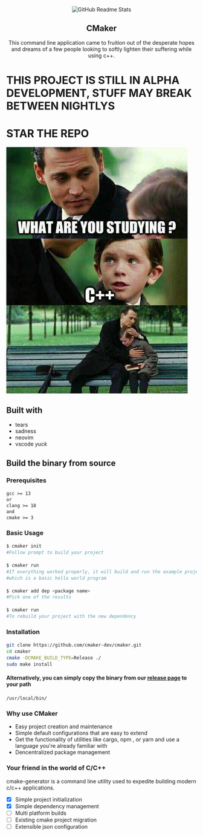 <p align="center">
 <img width="250px" src="https://github.com/cmaker-dev/cmaker/blob/main/source/images/cmakerlogo.svg" align="center" alt="GitHub Readme Stats" />
 <h2 align="center">CMaker</h2>
 <p align="center">This command line application came to fruition out of the desperate hopes and dreams of a few people looking to softly lighten their suffering while using c++. </p>
</p>

# THIS PROJECT IS STILL IN ALPHA DEVELOPMENT, STUFF MAY BREAK BETWEEN NIGHTLYS


# STAR THE REPO

![](./source/images/average_cpp_learner.png)


## Built with
- tears
- sadness
- neovim
- vscode *yuck*

## Build the binary from source
### Prerequisites

```
gcc >= 13
or
clang >= 18
and
cmake >= 3
```

### Basic Usage
```bash
$ cmaker init
#Follow prompt to build your project

$ cmaker run
#If everything worked properly, it will build and run the example project
#which is a basic hello world program

$ cmaker add dep <package name>
#Pick one of the results

$ cmaker run
#To rebuild your project with the new dependency
```


### Installation
```bash
git clone https://github.com/cmaker-dev/cmaker.git
cd cmaker
cmake -DCMAKE_BUILD_TYPE=Release ./
sudo make install
```

#### Alternatively, you can simply copy the binary from our [release page](https://github.com/cmaker-dev/cmaker/releases) to your path
`/usr/local/bin/`

### Why use CMaker
- Easy project creation and maintenance
- Simple default configurations that are easy to extend
- Get the functionality of utilities like cargo, npm , or yarn and use a language you're already familiar with
- Dencentralized package management


### Your friend in the world of C/C++
cmake-generator is a command line utility used to expedite building modern c/c++ applications.

- [x] Simple project initialization
- [x] Simple dependency management
- [ ] Multi platform builds
- [ ] Existing cmake project migration
- [ ] Extensible json configuration
